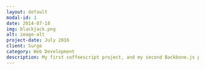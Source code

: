 ```yaml
---
layout: default
modal-id: 1
date: 2014-07-18
img: blackjack.png
alt: image-alt
project-date: July 2016
client: Surge
category: Web Development
description: My first coffeescript project, and my second Backbone.js project. Fairly self explanatory, this project is a one-player vs AI implementation of the Blackjack card game. Click <a href="http://evanhackett.com/blackjack/">here to play</a> or <a href="https://github.com/evanhackett/blackjack">view on github</a>. It's funny looking back. After completing this project I was convinced coffeescript was superior to vanilla js. Shortly after, the hype train moved to es6 and it seemed coffeescript died overnight!
---
```

